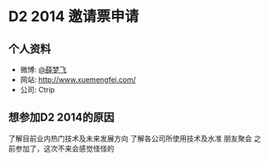 # D2 2014 邀请票申请

## 个人资料

- 微博: [@薛梦飞](http://weibo.com/xuemengfei/)
- 网站: http://www.xuemengfei.com/
- 公司: Ctrip

## 想参加D2 2014的原因

了解目前业内热门技术及未来发展方向
了解各公司所使用技术及水准
朋友聚会
之前参加了，这次不来会感觉怪怪的
